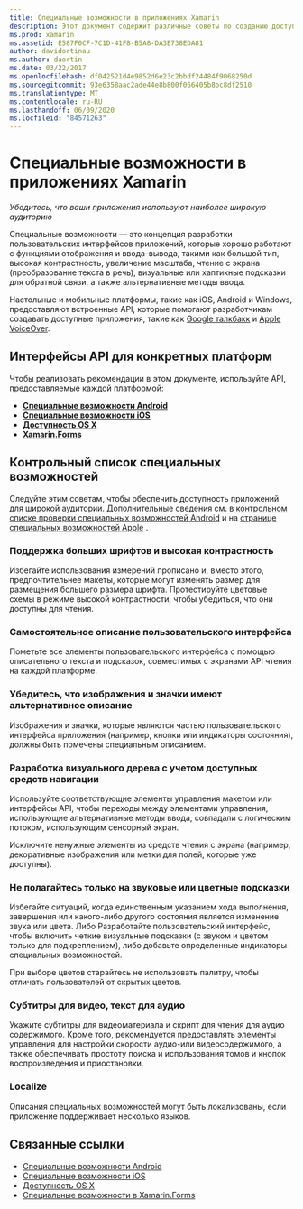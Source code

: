 ```yaml
---
title: Специальные возможности в приложениях Xamarin
description: Этот документ содержит различные советы по созданию доступных приложений. Например, он включает рекомендации по использованию больших шрифтов, высокой контрастности, интерфейсов с самоописанием и т. д.
ms.prod: xamarin
ms.assetid: E587F0CF-7C1D-41F8-B5A8-DA3E738EDA81
author: davidortinau
ms.author: daortin
ms.date: 03/22/2017
ms.openlocfilehash: df042521d4e9852d6e23c2bbdf24484f9068250d
ms.sourcegitcommit: 93e6358aac2ade44e8b800f066405b8bc8df2510
ms.translationtype: MT
ms.contentlocale: ru-RU
ms.lasthandoff: 06/09/2020
ms.locfileid: "84571263"
---
```

# <a name="accessibility-in-xamarin-apps"></a>Специальные возможности в приложениях Xamarin

_Убедитесь, что ваши приложения используют наиболее широкую аудиторию_

Специальные возможности — это концепция разработки пользовательских интерфейсов приложений, которые хорошо работают с функциями отображения и ввода-вывода, такими как большой тип, высокая контрастность, увеличение масштаба, чтение с экрана (преобразование текста в речь), визуальные или хаптикные подсказки для обратной связи, а также альтернативные методы ввода.

Настольные и мобильные платформы, такие как iOS, Android и Windows, предоставляют встроенные API, которые помогают разработчикам создавать доступные приложения, такие как [Google талкбакк](https://play.google.com/store/apps/details?id=com.google.android.marvin.talkback) и [Apple VoiceOver](https://www.apple.com/accessibility/ios/voiceover/).

## <a name="platform-specific-apis"></a>Интерфейсы API для конкретных платформ

Чтобы реализовать рекомендации в этом документе, используйте API, предоставляемые каждой платформой:

- [**Специальные возможности Android**](~/android/app-fundamentals/accessibility.md)
- [**Специальные возможности iOS**](~/ios/app-fundamentals/accessibility.md)
- [**Доступность OS X**](~/mac/app-fundamentals/accessibility.md)
- [**Xamarin.Forms**](~/xamarin-forms/app-fundamentals/accessibility/index.md)

<a name="checklist"></a>

## <a name="accessibility-checklist"></a>Контрольный список специальных возможностей

Следуйте этим советам, чтобы обеспечить доступность приложений для широкой аудитории. Дополнительные сведения см. в [контрольном списке проверки специальных возможностей Android](https://developer.android.com/training/accessibility/testing.html) и на [странице специальных возможностей Apple](https://www.apple.com/accessibility/) .

### <a name="support-large-fonts-and-high-contrast"></a>Поддержка больших шрифтов и высокая контрастность

Избегайте использования измерений прописано и, вместо этого, предпочтительнее макеты, которые могут изменять размер для размещения большего размера шрифта.
Протестируйте цветовые схемы в режиме высокой контрастности, чтобы убедиться, что они доступны для чтения.

### <a name="make-the-user-interface-self-describing"></a>Самостоятельное описание пользовательского интерфейса

Пометьте все элементы пользовательского интерфейса с помощью описательного текста и подсказок, совместимых с экранами API чтения на каждой платформе.

### <a name="ensure-that-images-and-icons-have-an-alternate-text-description"></a>Убедитесь, что изображения и значки имеют альтернативное описание

Изображения и значки, которые являются частью пользовательского интерфейса приложения (например, кнопки или индикаторы состояния), должны быть помечены специальным описанием.

### <a name="design-the-visual-tree-with-accessible-navigation-in-mind"></a>Разработка визуального дерева с учетом доступных средств навигации

Используйте соответствующие элементы управления макетом или интерфейсы API, чтобы переходы между элементами управления, использующие альтернативные методы ввода, совпадали с логическим потоком, использующим сенсорный экран.

Исключите ненужные элементы из средств чтения с экрана (например, декоративные изображения или метки для полей, которые уже доступны).

### <a name="dont-rely-on-audio-or-color-cues-alone"></a>Не полагайтесь только на звуковые или цветные подсказки

Избегайте ситуаций, когда единственным указанием хода выполнения, завершения или какого-либо другого состояния является изменение звука или цвета. Либо Разработайте пользовательский интерфейс, чтобы включить четкие визуальные подсказки (с звуком и цветом только для подкреплением), либо добавьте определенные индикаторы специальных возможностей.

При выборе цветов старайтесь не использовать палитру, чтобы отличать пользователей от скрытых цветов.

### <a name="captioning-for-video-text-for-audio"></a>Субтитры для видео, текст для аудио

Укажите субтитры для видеоматериала и скрипт для чтения для аудио содержимого. Кроме того, рекомендуется предоставлять элементы управления для настройки скорости аудио-или видеосодержимого, а также обеспечивать простоту поиска и использования томов и кнопок воспроизведения и приостановки.

### <a name="localize"></a>Localize

Описания специальных возможностей могут быть локализованы, если приложение поддерживает несколько языков.

## <a name="related-links"></a>Связанные ссылки

- [Специальные возможности Android](~/android/app-fundamentals/accessibility.md)
- [Специальные возможности iOS](~/ios/app-fundamentals/accessibility.md)
- [Доступность OS X](~/mac/app-fundamentals/accessibility.md)
- [Специальные возможности в Xamarin.Forms](~/xamarin-forms/app-fundamentals/accessibility/index.md)
